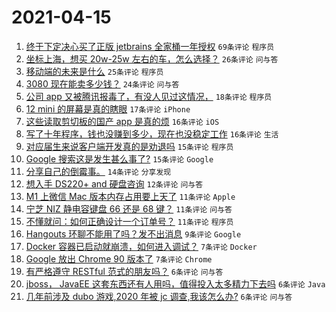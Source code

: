 # 2021-04-15

1. [终于下定决心买了正版 jetbrains 全家桶一年授权](https://www.v2ex.com/t/770756) `69条评论` `程序员`
1. [坐标上海，想买 20w-25w 左右的车，怎么选择？](https://www.v2ex.com/t/770780) `26条评论` `问与答`
1. [移动端的未来是什么](https://www.v2ex.com/t/770773) `25条评论` `程序员`
1. [3080 现在能卖多少钱？](https://www.v2ex.com/t/770746) `24条评论` `问与答`
1. [公司 app 又被腾讯报毒了，有没人见过这情况，](https://www.v2ex.com/t/770759) `18条评论` `程序员`
1. [12 mini 的屏幕是真的瞎眼](https://www.v2ex.com/t/770743) `17条评论` `iPhone`
1. [这些读取剪切板的国产 app 是真的烦](https://www.v2ex.com/t/770796) `16条评论` `iOS`
1. [写了十年程序，钱也没赚到多少，现在也没稳定工作](https://www.v2ex.com/t/770791) `16条评论` `生活`
1. [对应届生来说客户端开发真的是劝退吗](https://www.v2ex.com/t/770757) `15条评论` `程序员`
1. [Google 搜索这是发生甚么事了?](https://www.v2ex.com/t/770742) `15条评论` `Google`
1. [分享自己的倒霉事。](https://www.v2ex.com/t/770760) `14条评论` `分享发现`
1. [想入手 DS220+ and 硬盘咨询](https://www.v2ex.com/t/770748) `12条评论` `问与答`
1. [M1 上微信 Mac 版本内存占用要上天了](https://www.v2ex.com/t/770790) `11条评论` `Apple`
1. [宁芝 NIZ 静电容键盘 66 还是 68 键？](https://www.v2ex.com/t/770753) `11条评论` `问与答`
1. [不懂就问：如何正确设计一个订单号？](https://www.v2ex.com/t/770751) `11条评论` `程序员`
1. [Hangouts 环聊不能用了吗？发不出消息](https://www.v2ex.com/t/770784) `9条评论` `Google`
1. [Docker 容器已启动就崩溃，如何进入调试？](https://www.v2ex.com/t/770795) `7条评论` `Docker`
1. [Google 放出 Chrome 90 版本了](https://www.v2ex.com/t/770755) `7条评论` `Chrome`
1. [有严格遵守 RESTful 范式的朋友吗？](https://www.v2ex.com/t/770775) `6条评论` `问与答`
1. [jboss， JavaEE 这套东西还有人用吗，值得投入太多精力下去吗](https://www.v2ex.com/t/770763) `6条评论` `Java`
1. [几年前涉及 dubo 游戏,2020 年被 jc 调查,我该怎么办?](https://www.v2ex.com/t/770782) `6条评论` `问与答`
